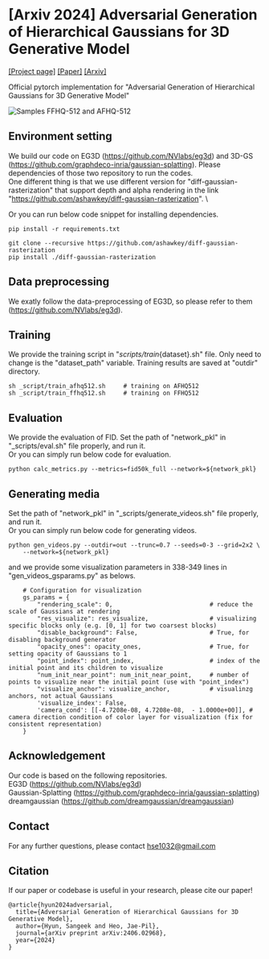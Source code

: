 # [Arxiv 2024] Adversarial Generation of Hierarchical Gaussians for 3D Generative Model

<a href="https://hse1032.github.io/gsgan" target="_blank">[Project page]</a>
<a href="https://arxiv.org/abs/2406.02968" target="_blank">[Paper]</a>
<a href="https://arxiv.org/abs/2406.02968" target="_blank">[Arxiv]</a>
<!-- <a href="https://openreview.net/forum?id=U2WjB9xxZ9q" target="_blank">[OpenReview]</a> -->

Official pytorch implementation for "Adversarial Generation of Hierarchical Gaussians for 3D Generative Model"

![Samples FFHQ-512 and AFHQ-512](assets/examples.jpg)

## Environment setting
We build our code on EG3D (https://github.com/NVlabs/eg3d) and 3D-GS (https://github.com/graphdeco-inria/gaussian-splatting).
Please dependencies of those two repository to run the codes. \
One different thing is that we use different version for "diff-gaussian-rasterization" that support depth and alpha rendering in the link "https://github.com/ashawkey/diff-gaussian-rasterization". \

Or you can run below code snippet for installing dependencies.

```
pip install -r requirements.txt

git clone --recursive https://github.com/ashawkey/diff-gaussian-rasterization
pip install ./diff-gaussian-rasterization
```

## Data preprocessing
We exatly follow the data-preprocessing of EG3D, so please refer to them (https://github.com/NVlabs/eg3d).


## Training
We provide the training script in "_scripts/train_{dataset}.sh" file.
Only need to change is the "dataset_path" variable.
Training results are saved at "outdir" directory.
```
sh _script/train_afhq512.sh     # training on AFHQ512
sh _script/train_ffhq512.sh     # training on FFHQ512
```


## Evaluation
We provide the evaluation of FID.
Set the path of "network_pkl" in "_scripts/eval.sh" file properly, and run it. \
Or you can simply run below code for evaluation.

```
python calc_metrics.py --metrics=fid50k_full --network=${network_pkl}
```


## Generating media
Set the path of "network_pkl" in "_scripts/generate_videos.sh" file properly, and run it. \
Or you can simply run below code for generating videos.

```
python gen_videos.py --outdir=out --trunc=0.7 --seeds=0-3 --grid=2x2 \
    --network=${network_pkl}
```

and we provide some visualization parameters in 338-349 lines in "gen_videos_gsparams.py" as belows.

```
    # Configuration for visualization
    gs_params = {
        "rendering_scale": 0,                           # reduce the scale of Gaussians at rendering
        "res_visualize": res_visualize,                 # visualizing specific blocks only (e.g. [0, 1] for two coarsest blocks)
        "disable_background": False,                    # True, for disabling background generator
        "opacity_ones": opacity_ones,                   # True, for setting opacity of Gaussians to 1
        "point_index": point_index,                     # index of the initial point and its children to visualize
        "num_init_near_point": num_init_near_point,     # number of points to visualize near the initial point (use with "point_index")
        "visualize_anchor": visualize_anchor,           # visualinzg anchors, not actual Gaussians
        'visualize_index': False,                       
        'camera_cond': [[-4.7208e-08, 4.7208e-08,  - 1.0000e+00]], # camera direction condition of color layer for visualization (fix for consistent representation)
    }
```

## Acknowledgement
Our code is based on the following repositories. \
EG3D (https://github.com/NVlabs/eg3d) \
Gaussian-Splatting (https://github.com/graphdeco-inria/gaussian-splatting) \
dreamgaussian (https://github.com/dreamgaussian/dreamgaussian)


## Contact
For any further questions, please contact hse1032@gmail.com


## Citation
If our paper or codebase is useful in your research, please cite our paper!
```
@article{hyun2024adversarial,
  title={Adversarial Generation of Hierarchical Gaussians for 3D Generative Model},
  author={Hyun, Sangeek and Heo, Jae-Pil},
  journal={arXiv preprint arXiv:2406.02968},
  year={2024}
}
```